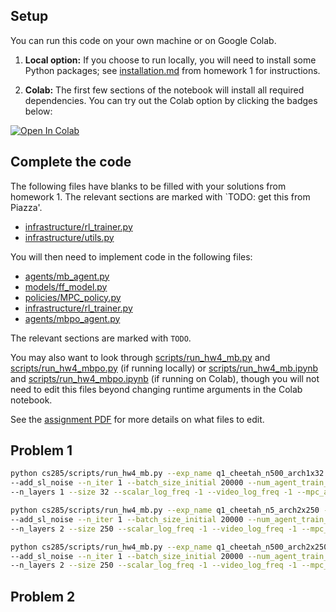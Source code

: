 ## Setup

You can run this code on your own machine or on Google Colab.

1. **Local option:** If you choose to run locally, you will need to install some Python packages; see [installation.md](../hw1/installation.md) from homework 1 for instructions.

2. **Colab:** The first few sections of the notebook will install all required dependencies. You can try out the Colab option by clicking the badges below:

[![Open In Colab](https://colab.research.google.com/assets/colab-badge.svg)](https://colab.research.google.com/github/berkeleydeeprlcourse/homework_fall2022/blob/master/hw4/cs285/scripts/run_hw4_mb.ipynb)

## Complete the code

The following files have blanks to be filled with your solutions from homework 1. The relevant sections are marked with `TODO: get this from Piazza'.

- [infrastructure/rl_trainer.py](cs285/infrastructure/rl_trainer.py)
- [infrastructure/utils.py](cs285/infrastructure/utils.py)

You will then need to implement code in the following files:

- [agents/mb_agent.py](cs285/agents/mb_agent.py)
- [models/ff_model.py](cs285/models/ff_model.py)
- [policies/MPC_policy.py](cs285/policies/MPC_policy.py)
- [infrastructure/rl_trainer.py](cs285/infrastructure/rl_trainer.py)
- [agents/mbpo_agent.py](cs285/infrastructure/rl_trainer.py)

The relevant sections are marked with `TODO`.

You may also want to look through [scripts/run_hw4_mb.py](cs285/scripts/run_hw4_mb.py) and [scripts/run_hw4_mbpo.py](cs285/scripts/run_hw4_mbpo.py) (if running locally) or [scripts/run_hw4_mb.ipynb](cs285/scripts/run_hw4_mb.ipynb) and [scripts/run_hw4_mbpo.ipynb](cs285/scripts/run_hw4_mbpo.ipynb) (if running on Colab), though you will not need to edit this files beyond changing runtime arguments in the Colab notebook.

See the [assignment PDF](cs285_hw4.pdf) for more details on what files to edit.

## Problem 1

```bash
python cs285/scripts/run_hw4_mb.py --exp_name q1_cheetah_n500_arch1x32 --env_name HalfCheetah-v4 \
--add_sl_noise --n_iter 1 --batch_size_initial 20000 --num_agent_train_steps_per_iter 500 \
--n_layers 1 --size 32 --scalar_log_freq -1 --video_log_freq -1 --mpc_action_sampling_strategy 'random'
```

```bash
python cs285/scripts/run_hw4_mb.py --exp_name q1_cheetah_n5_arch2x250 --env_name HalfCheetah-v4 \
--add_sl_noise --n_iter 1 --batch_size_initial 20000 --num_agent_train_steps_per_iter 5 \
--n_layers 2 --size 250 --scalar_log_freq -1 --video_log_freq -1 --mpc_action_sampling_strategy 'random'
```

```bash
python cs285/scripts/run_hw4_mb.py --exp_name q1_cheetah_n500_arch2x250 --env_name HalfCheetah-v4 \
--add_sl_noise --n_iter 1 --batch_size_initial 20000 --num_agent_train_steps_per_iter 500 \
--n_layers 2 --size 250 --scalar_log_freq -1 --video_log_freq -1 --mpc_action_sampling_strategy 'random'
```

## Problem 2

